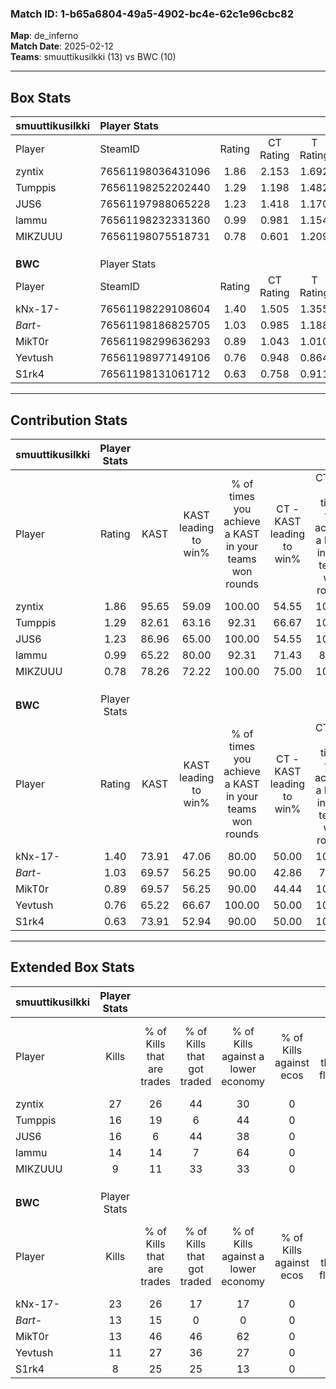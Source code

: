 ### Match ID: 1-b65a6804-49a5-4902-bc4e-62c1e96cbc82  
**Map**: de_inferno  
**Match Date**: 2025-02-12  
**Teams**: smuuttikusilkki (13) vs BWC (10)  

---  

## Box Stats  

| **smuuttikusilkki** | Player Stats      |        |           |          |       |       |       |         |        |      |     |
| :- | :- | :-: | :-: | :-: | :-: | :-: | :-: | :-: | :-: | :-: | :-: |
| Player              | SteamID           | Rating | CT Rating | T Rating | KAST  |  ADR  | Kills | Assists | Deaths | K/D  | HS% |
| zyntix              | 76561198036431096 |  1.86  |   2.153   |  1.692   | 95.65 | 114.7 |  27   |    5    |   13   | 2.08 | 48  |
| Tumppis             | 76561198252202440 |  1.29  |   1.198   |  1.482   | 82.61 | 77.6  |  16   |    6    |   11   | 1.45 | 50  |
| JUS6                | 76561197988065228 |  1.23  |   1.418   |  1.170   | 86.96 | 70.4  |  16   |    7    |   14   | 1.14 | 18  |
| lammu               | 76561198232331360 |  0.99  |   0.981   |  1.154   | 65.22 | 71.4  |  14   |    6    |   14   | 1.00 | 50  |
| MIKZUUU             | 76561198075518731 |  0.78  |   0.601   |  1.209   | 78.26 | 46.5  |   9   |    6    |   16   | 0.56 | 33  |
|                     |                   |        |           |          |       |       |       |         |        |      |     |
|                     |                   |        |           |          |       |       |       |         |        |      |     |
|                     |                   |        |           |          |       |       |       |         |        |      |     |
| **BWC**             | Player Stats      |        |           |          |       |       |       |         |        |      |     |
| Player              | SteamID           | Rating | CT Rating | T Rating | KAST  |  ADR  | Kills | Assists | Deaths | K/D  | HS% |
| kNx-17-             | 76561198229108604 |  1.40  |   1.505   |  1.355   | 73.91 | 92.2  |  23   |    3    |   16   | 1.44 | 30  |
| _Bart-_             | 76561198186825705 |  1.03  |   0.985   |  1.188   | 69.57 | 84.7  |  13   |    7    |   14   | 0.93 | 69  |
| MikT0r              | 76561198299636293 |  0.89  |   1.043   |  1.010   | 69.57 | 65.3  |  13   |    3    |   17   | 0.76 | 53  |
| Yevtush             | 76561198977149106 |  0.76  |   0.948   |  0.864   | 65.22 | 56.8  |  11   |    6    |   17   | 0.65 | 45  |
| S1rk4               | 76561198131061712 |  0.63  |   0.758   |  0.911   | 73.91 | 39.7  |   8   |    4    |   18   | 0.44 | 50  |
---  

## Contribution Stats  

| **smuuttikusilkki** | Player Stats |       |                      |                                                        |                           |                                                             |                          |                                                            |
| :- | :-: | :-: | :-: | :-: | :-: | :-: | :-: | :-: |
| Player              |    Rating    | KAST  | KAST leading to win% | % of times you achieve a KAST in your teams won rounds | CT - KAST leading to win% | CT - % of times you achieve a KAST in your teams won rounds | T - KAST leading to win% | T - % of times you achieve a KAST in your teams won rounds |
| zyntix              |     1.86     | 95.65 |        59.09         |                         100.00                         |           54.55           |                           100.00                            |          63.64           |                           100.00                           |
| Tumppis             |     1.29     | 82.61 |        63.16         |                         92.31                          |           66.67           |                           100.00                            |          60.00           |                           85.71                            |
| JUS6                |     1.23     | 86.96 |        65.00         |                         100.00                         |           54.55           |                           100.00                            |          77.78           |                           100.00                           |
| lammu               |     0.99     | 65.22 |        80.00         |                         92.31                          |           71.43           |                            83.33                            |          87.50           |                           100.00                           |
| MIKZUUU             |     0.78     | 78.26 |        72.22         |                         100.00                         |           75.00           |                           100.00                            |          70.00           |                           100.00                           |
|                     |              |       |                      |                                                        |                           |                                                             |                          |                                                            |
|                     |              |       |                      |                                                        |                           |                                                             |                          |                                                            |
|                     |              |       |                      |                                                        |                           |                                                             |                          |                                                            |
| **BWC**             | Player Stats |       |                      |                                                        |                           |                                                             |                          |                                                            |
| Player              |    Rating    | KAST  | KAST leading to win% | % of times you achieve a KAST in your teams won rounds | CT - KAST leading to win% | CT - % of times you achieve a KAST in your teams won rounds | T - KAST leading to win% | T - % of times you achieve a KAST in your teams won rounds |
| kNx-17-             |     1.40     | 73.91 |        47.06         |                         80.00                          |           50.00           |                           100.00                            |          44.44           |                           66.67                            |
| _Bart-_             |     1.03     | 69.57 |        56.25         |                         90.00                          |           42.86           |                            75.00                            |          66.67           |                           100.00                           |
| MikT0r              |     0.89     | 69.57 |        56.25         |                         90.00                          |           44.44           |                           100.00                            |          71.43           |                           83.33                            |
| Yevtush             |     0.76     | 65.22 |        66.67         |                         100.00                         |           50.00           |                           100.00                            |          85.71           |                           100.00                           |
| S1rk4               |     0.63     | 73.91 |        52.94         |                         90.00                          |           50.00           |                           100.00                            |          55.56           |                           83.33                            |
---  

## Extended Box Stats  

| **smuuttikusilkki** | Player Stats |                            |                            |                                    |                         |                              |                                 |        |                             |                                     |                          |                               |                            |
| :- | :-: | :-: | :-: | :-: | :-: | :-: | :-: | :-: | :-: | :-: | :-: | :-: | :-: |
| Player              |    Kills     | % of Kills that are trades | % of Kills that got traded | % of Kills against a lower economy | % of Kills against ecos | % of Kills that are flawless | % of Kills that are close duels | Deaths | % of Deaths that get traded | % of Deaths against a lower economy | % of Deaths against ecos | % of Deaths that are flawless | % of Deaths that are close |
| zyntix              |      27      |             26             |             44             |                 30                 |            0            |              67              |                0                |   13   |             23              |                 23                  |            0             |              31               |             8              |
| Tumppis             |      16      |             19             |             6              |                 44                 |            0            |              75              |                0                |   11   |             18              |                 36                  |            0             |              55               |             0              |
| JUS6                |      16      |             6              |             44             |                 38                 |            0            |              94              |                0                |   14   |             21              |                 36                  |            0             |              57               |             7              |
| lammu               |      14      |             14             |             7              |                 64                 |            0            |              43              |               14                |   14   |             21              |                 29                  |            0             |              71               |             0              |
| MIKZUUU             |      9       |             11             |             33             |                 33                 |            0            |              78              |               11                |   16   |             31              |                 31                  |            0             |              63               |             13             |
|                     |              |                            |                            |                                    |                         |                              |                                 |        |                             |                                     |                          |                               |                            |
|                     |              |                            |                            |                                    |                         |                              |                                 |        |                             |                                     |                          |                               |                            |
|                     |              |                            |                            |                                    |                         |                              |                                 |        |                             |                                     |                          |                               |                            |
| **BWC**             | Player Stats |                            |                            |                                    |                         |                              |                                 |        |                             |                                     |                          |                               |                            |
| Player              |    Kills     | % of Kills that are trades | % of Kills that got traded | % of Kills against a lower economy | % of Kills against ecos | % of Kills that are flawless | % of Kills that are close duels | Deaths | % of Deaths that get traded | % of Deaths against a lower economy | % of Deaths against ecos | % of Deaths that are flawless | % of Deaths that are close |
| kNx-17-             |      23      |             26             |             17             |                 17                 |            0            |              43              |                9                |   16   |              6              |                 31                  |            0             |              88               |             0              |
| _Bart-_             |      13      |             15             |             0              |                 0                  |            0            |              62              |                0                |   14   |             14              |                 29                  |            0             |              57               |             7              |
| MikT0r              |      13      |             46             |             46             |                 62                 |            0            |              77              |                0                |   17   |             35              |                 24                  |            0             |              59               |             12             |
| Yevtush             |      11      |             27             |             36             |                 27                 |            0            |              36              |                9                |   17   |             35              |                 18                  |            0             |              76               |             0              |
| S1rk4               |      8       |             25             |             25             |                 13                 |            0            |              75              |               13                |   18   |             50              |                 28                  |            0             |              72               |             0              |
